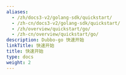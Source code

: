 ```yaml
---
aliases:
  - /zh/docs3-v2/golang-sdk/quickstart/
  - /zh-cn/docs3-v2/golang-sdk/quickstart/
  - /zh/overview/quickstart/go/
  - /zh-cn/overview/quickstart/go/
description: Dubbo-go 快速开始
linkTitle: 快速开始
title: 快速开始
type: docs
weight: 2
---
```

